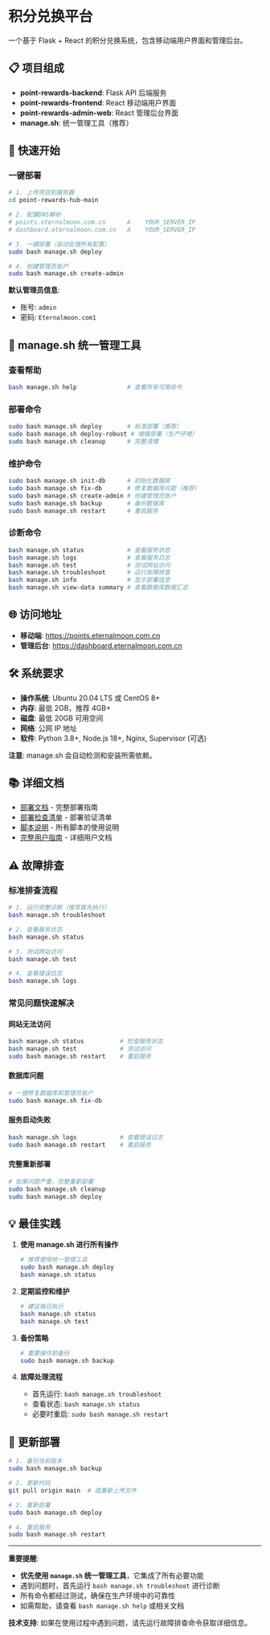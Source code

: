 # 积分兑换平台

一个基于 Flask + React 的积分兑换系统，包含移动端用户界面和管理后台。

## 📋 项目组成

- **point-rewards-backend**: Flask API 后端服务
- **point-rewards-frontend**: React 移动端用户界面
- **point-rewards-admin-web**: React 管理后台界面
- **manage.sh**: 统一管理工具（推荐）

## 🚀 快速开始

### 一键部署
```bash
# 1. 上传项目到服务器
cd point-rewards-hub-main

# 2. 配置DNS解析
# points.eternalmoon.com.cn      A    YOUR_SERVER_IP
# dashboard.eternalmoon.com.cn   A    YOUR_SERVER_IP

# 3. 一键部署（自动处理所有配置）
sudo bash manage.sh deploy

# 4. 创建管理员账户
sudo bash manage.sh create-admin
```

**默认管理员信息**:
- 账号: `admin`
- 密码: `Eternalmoon.com1`

## 🔧 manage.sh 统一管理工具

### 查看帮助
```bash
bash manage.sh help              # 查看所有可用命令
```

### 部署命令
```bash
sudo bash manage.sh deploy       # 标准部署（推荐）
sudo bash manage.sh deploy-robust # 增强部署（生产环境）
sudo bash manage.sh cleanup      # 完整清理
```

### 维护命令
```bash
sudo bash manage.sh init-db      # 初始化数据库
sudo bash manage.sh fix-db       # 修复数据库问题（推荐）
sudo bash manage.sh create-admin # 创建管理员账户
sudo bash manage.sh backup       # 备份数据库
sudo bash manage.sh restart      # 重启服务
```

### 诊断命令
```bash
bash manage.sh status            # 查看服务状态
bash manage.sh logs              # 查看服务日志
bash manage.sh test              # 测试网站访问
bash manage.sh troubleshoot      # 运行故障排查
bash manage.sh info              # 显示部署信息
bash manage.sh view-data summary # 查看数据库数据汇总
```

## 🌐 访问地址

- **移动端**: https://points.eternalmoon.com.cn
- **管理后台**: https://dashboard.eternalmoon.com.cn

## 🛠️ 系统要求

- **操作系统**: Ubuntu 20.04 LTS 或 CentOS 8+
- **内存**: 最低 2GB，推荐 4GB+
- **磁盘**: 最低 20GB 可用空间
- **网络**: 公网 IP 地址
- **软件**: Python 3.8+, Node.js 18+, Nginx, Supervisor (可选)

**注意**: manage.sh 会自动检测和安装所需依赖。

## 📚 详细文档

- [部署文档](Docs/DEPLOYMENT.md) - 完整部署指南
- [部署检查清单](Docs/DEPLOYMENT_CHECKLIST.md) - 部署验证清单
- [脚本说明](SCRIPTS.md) - 所有脚本的使用说明
- [完整用户指南](Docs/README.md) - 详细用户文档

## ⚠️ 故障排查

### 标准排查流程
```bash
# 1. 运行完整诊断（推荐首先执行）
bash manage.sh troubleshoot

# 2. 查看服务状态
bash manage.sh status

# 3. 测试网站访问
bash manage.sh test

# 4. 查看错误日志
bash manage.sh logs
```

### 常见问题快速解决

#### 网站无法访问
```bash
bash manage.sh status          # 检查服务状态
bash manage.sh test            # 测试访问
sudo bash manage.sh restart    # 重启服务
```

#### 数据库问题
```bash
# 一键修复数据库和管理员账户
sudo bash manage.sh fix-db
```

#### 服务启动失败
```bash
bash manage.sh logs            # 查看错误日志
sudo bash manage.sh restart    # 重启服务
```

#### 完整重新部署
```bash
# 如果问题严重，完整重新部署
sudo bash manage.sh cleanup
sudo bash manage.sh deploy
```

## 💡 最佳实践

1. **使用 manage.sh 进行所有操作**
   ```bash
   # 推荐使用统一管理工具
   sudo bash manage.sh deploy
   bash manage.sh status
   ```

2. **定期监控和维护**
   ```bash
   # 建议每日执行
   bash manage.sh status
   bash manage.sh test
   ```

3. **备份策略**
   ```bash
   # 重要操作前备份
   sudo bash manage.sh backup
   ```

4. **故障处理流程**
   - 首先运行: `bash manage.sh troubleshoot`
   - 查看状态: `bash manage.sh status`
   - 必要时重启: `sudo bash manage.sh restart`

## 🚀 更新部署

```bash
# 1. 备份当前版本
sudo bash manage.sh backup

# 2. 更新代码
git pull origin main  # 或重新上传文件

# 3. 重新部署
sudo bash manage.sh deploy

# 4. 重启服务
sudo bash manage.sh restart
```

---

**重要提醒**: 
- **优先使用 `manage.sh` 统一管理工具**，它集成了所有必要功能
- 遇到问题时，首先运行 `bash manage.sh troubleshoot` 进行诊断
- 所有命令都经过测试，确保在生产环境中的可靠性
- 如需帮助，请查看 `bash manage.sh help` 或相关文档

**技术支持**: 如果在使用过程中遇到问题，请先运行故障排查命令获取详细信息。